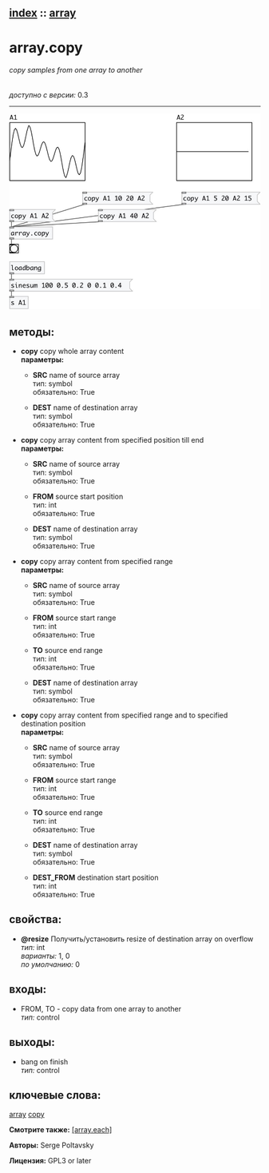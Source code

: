 [index](index.html) :: [array](category_array.html)
---

# array.copy

###### copy samples from one array to another

*доступно с версии:* 0.3

---




[![example](../examples/img/array.copy.jpg)](../examples/pd/array.copy.pd)





## методы:

* **copy**
copy whole array content<br>
  __параметры:__
  - **SRC** name of source array<br>
    тип: symbol <br>
    обязательно: True <br>

  - **DEST** name of destination array<br>
    тип: symbol <br>
    обязательно: True <br>

* **copy**
copy array content from specified position till end<br>
  __параметры:__
  - **SRC** name of source array<br>
    тип: symbol <br>
    обязательно: True <br>

  - **FROM** source start position<br>
    тип: int <br>
    обязательно: True <br>

  - **DEST** name of destination array<br>
    тип: symbol <br>
    обязательно: True <br>

* **copy**
copy array content from specified range<br>
  __параметры:__
  - **SRC** name of source array<br>
    тип: symbol <br>
    обязательно: True <br>

  - **FROM** source start range<br>
    тип: int <br>
    обязательно: True <br>

  - **TO** source end range<br>
    тип: int <br>
    обязательно: True <br>

  - **DEST** name of destination array<br>
    тип: symbol <br>
    обязательно: True <br>

* **copy**
copy array content from specified range and to specified destination position<br>
  __параметры:__
  - **SRC** name of source array<br>
    тип: symbol <br>
    обязательно: True <br>

  - **FROM** source start range<br>
    тип: int <br>
    обязательно: True <br>

  - **TO** source end range<br>
    тип: int <br>
    обязательно: True <br>

  - **DEST** name of destination array<br>
    тип: symbol <br>
    обязательно: True <br>

  - **DEST_FROM** destination start position<br>
    тип: int <br>
    обязательно: True <br>




## свойства:

* **@resize** 
Получить/установить resize of destination array on overflow<br>
_тип:_ int<br>
_варианты:_ 1, 0<br>
_по умолчанию:_ 0<br>



## входы:

* FROM, TO - copy data from one array to another<br>
_тип:_ control



## выходы:

* bang on finish<br>
_тип:_ control



## ключевые слова:

[array](keywords/array.html)
[copy](keywords/copy.html)



**Смотрите также:**
[\[array.each\]](array.each.html)




**Авторы:** Serge Poltavsky




**Лицензия:** GPL3 or later





